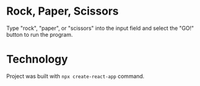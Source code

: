 # Rock, Paper, Scissors

Type "rock", "paper", or "scissors" into the input field and select the "GO!" button to run the program.

# Technology

Project was built with `npx create-react-app` command.
